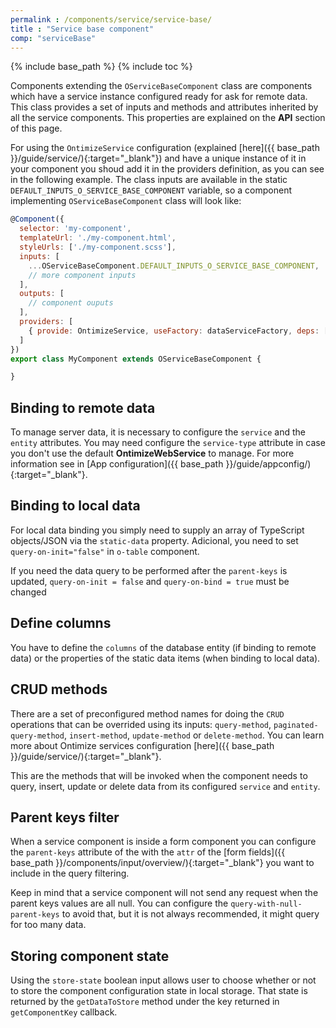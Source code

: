 ```yaml
---
permalink : /components/service/service-base/
title : "Service base component"
comp: "serviceBase"
---
```

{% include base_path %}
{% include toc %}


Components extending the `OServiceBaseComponent` class are components which have a service instance configured ready for ask for remote data. This class provides a set of inputs and methods and attributes inherited by all the service components. This properties are explained on the **API** section of this page.

For using the `OntimizeService` configuration (explained [here]({{ base_path }}/guide/service/){:target="_blank"}) and have a unique instance of it in your component you shoud add it in the providers definition, as you can see in the following example. The class inputs are available in the static `DEFAULT_INPUTS_O_SERVICE_BASE_COMPONENT` variable, so a component implementing `OServiceBaseComponent` class will look like:

```javascript
@Component({
  selector: 'my-component',
  templateUrl: './my-component.html',
  styleUrls: ['./my-component.scss'],
  inputs: [
    ...OServiceBaseComponent.DEFAULT_INPUTS_O_SERVICE_BASE_COMPONENT,
    // more component inputs
  ],
  outputs: [
    // component ouputs
  ],
  providers: [
    { provide: OntimizeService, useFactory: dataServiceFactory, deps: [Injector] }
  ]
})
export class MyComponent extends OServiceBaseComponent {

}
```

## Binding to remote data
To manage server data, it is necessary to configure the `service` and the `entity` attributes. You may need configure the `service-type` attribute in case you don't use the default **OntimizeWebService** to manage. For more information see in [App configuration]({{ base_path }}/guide/appconfig/){:target="_blank"}.

## Binding to local data
For local data binding you simply need to supply an array of TypeScript objects/JSON via the `static-data` property. Adicional, you need to set `query-on-init="false"` in `o-table` component.

If you need the data query to be performed after the `parent-keys` is updated, `query-on-init = false` and `query-on-bind = true` must be changed

## Define columns
You have to define the `columns` of the database entity (if binding to remote data) or the properties of the static data items (when binding to local data).

<!-- ## query-on-init
## query-on-bind -->

## CRUD methods
There are a set of preconfigured method names for doing the `CRUD` operations that can be overrided using its inputs: `query-method`, `paginated-query-method`, `insert-method`, `update-method` or `delete-method`. You can learn more about Ontimize services configuration [here]({{ base_path }}/guide/service/){:target="_blank"}.

This are the methods that will be invoked when the component needs to query, insert, update or delete data from its configured `service` and `entity`.

## Parent keys filter
When a service component is inside a form component you can configure the `parent-keys` attribute of the with the `attr` of the [form fields]({{ base_path }}/components/input/overview/){:target="_blank"} you want to include in the query filtering.

Keep in mind that a service component will not send any request when the parent keys values are all null. You can configure the `query-with-null-parent-keys` to avoid that, but it is not always recommended, it might query for too many data.

## Storing component state
Using the `store-state` boolean input allows user to choose whether or not to store the component configuration state in local storage. That state is returned by the `getDataToStore` method under the key returned in `getComponentKey` callback.


